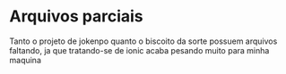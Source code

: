 # Arquivos parciais

Tanto o projeto de jokenpo quanto o biscoito da sorte possuem arquivos faltando, ja que tratando-se de ionic acaba pesando muito para minha maquina
